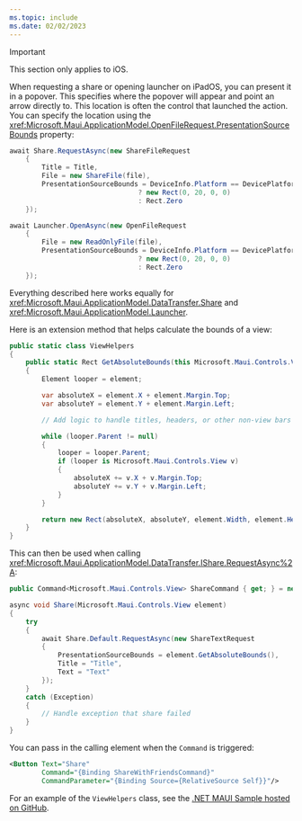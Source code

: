 ```yaml
---
ms.topic: include
ms.date: 02/02/2023
---
```


> [!IMPORTANT]
> This section only applies to iOS.

When requesting a share or opening launcher on iPadOS, you can present it in a popover. This specifies where the popover will appear and point an arrow directly to. This location is often the control that launched the action. You can specify the location using the <xref:Microsoft.Maui.ApplicationModel.OpenFileRequest.PresentationSourceBounds> property:

```csharp
await Share.RequestAsync(new ShareFileRequest
    {
        Title = Title,
        File = new ShareFile(file),
        PresentationSourceBounds = DeviceInfo.Platform == DevicePlatform.iOS && DeviceInfo.Idiom == DeviceIdiom.Tablet
                                ? new Rect(0, 20, 0, 0)
                                : Rect.Zero
    });
```

```csharp
await Launcher.OpenAsync(new OpenFileRequest
    {
        File = new ReadOnlyFile(file),
        PresentationSourceBounds = DeviceInfo.Platform == DevicePlatform.iOS && DeviceInfo.Idiom == DeviceIdiom.Tablet
                                ? new Rect(0, 20, 0, 0)
                                : Rect.Zero
    });
```

Everything described here works equally for <xref:Microsoft.Maui.ApplicationModel.DataTransfer.Share> and <xref:Microsoft.Maui.ApplicationModel.Launcher>.

Here is an extension method that helps calculate the bounds of a view:

```csharp
public static class ViewHelpers
{
    public static Rect GetAbsoluteBounds(this Microsoft.Maui.Controls.View element)
    {
        Element looper = element;

        var absoluteX = element.X + element.Margin.Top;
        var absoluteY = element.Y + element.Margin.Left;

        // Add logic to handle titles, headers, or other non-view bars

        while (looper.Parent != null)
        {
            looper = looper.Parent;
            if (looper is Microsoft.Maui.Controls.View v)
            {
                absoluteX += v.X + v.Margin.Top;
                absoluteY += v.Y + v.Margin.Left;
            }
        }

        return new Rect(absoluteX, absoluteY, element.Width, element.Height);
    }
}
```

This can then be used when calling <xref:Microsoft.Maui.ApplicationModel.DataTransfer.IShare.RequestAsync%2A>:

```csharp
public Command<Microsoft.Maui.Controls.View> ShareCommand { get; } = new Command<Microsoft.Maui.Controls.View>(Share);

async void Share(Microsoft.Maui.Controls.View element)
{
    try
    {
        await Share.Default.RequestAsync(new ShareTextRequest
        {
            PresentationSourceBounds = element.GetAbsoluteBounds(),
            Title = "Title",
            Text = "Text"
        });
    }
    catch (Exception)
    {
        // Handle exception that share failed
    }
}
```

You can pass in the calling element when the `Command` is triggered:

```xml
<Button Text="Share"
        Command="{Binding ShareWithFriendsCommand}"
        CommandParameter="{Binding Source={RelativeSource Self}}"/>
```

For an example of the `ViewHelpers` class, see the [.NET MAUI Sample hosted on GitHub](https://github.com/dotnet/maui/blob/main/src/Essentials/samples/Samples/Helpers/ViewHelpers.cs).
